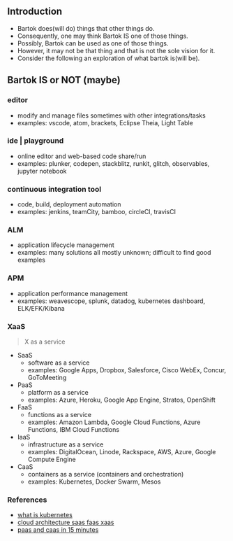 <h1 style="display:none"></h1>

## Introduction
  * Bartok does(will do) things that other things do.
  * Consequently, one may think Bartok IS one of those things.
  * Possibly, Bartok can be used as one of those things.
  * However, it may not be that thing and that is not the sole vision for it.
  * Consider the following an exploration of what bartok is(will be).

## Bartok IS or NOT (maybe)

### editor
  - modify and manage files sometimes with other integrations/tasks
  - examples: vscode, atom, brackets, Eclipse Theia, Light Table

### ide | playground
  - online editor and web-based code share/run
  - examples: plunker, codepen, stackblitz, runkit, glitch, observables, jupyter notebook

### continuous integration tool
  - code, build, deployment automation
  - examples: jenkins, teamCity, bamboo, circleCI, travisCI

### ALM
  - application lifecycle management
  - examples: many solutions all mostly unknown; difficult to find good examples

### APM
  - application performance management
  - examples: weavescope, splunk, datadog, kubernetes dashboard, ELK/EFK/Kibana

### XaaS

> X as a service

  - SaaS
    - software as a service
    - examples: Google Apps, Dropbox, Salesforce, Cisco WebEx, Concur, GoToMeeting
  - PaaS
    - platform as a service
    - examples: Azure, Heroku, Google App Engine, Stratos, OpenShift
  - FaaS
    - functions as a service
    - examples: Amazon Lambda, Google Cloud Functions, Azure Functions, IBM Cloud Functions
  - IaaS
    - infrastructure as a service
    - examples: DigitalOcean, Linode, Rackspace, AWS, Azure, Google Compute Engine
  - CaaS
    - containers as a service (containers and orchestration)
    - examples: Kubernetes, Docker Swarm, Mesos


### References
  - [what is kubernetes](https://kubernetes.io/docs/concepts/overview/what-is-kubernetes/)
  - [cloud architecture saas faas xaas](https://brainhub.eu/blog/cloud-architecture-saas-faas-xaas/)
  - [paas and caas in 15 minutes](https://tanzu.vmware.com/content/intersect/paas-and-caas-in-15-minutes)